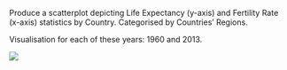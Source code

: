 Produce a scatterplot depicting Life Expectancy (y-axis) and Fertility Rate (x-axis) statistics by Country.
Categorised by Countries’ Regions.

Visualisation for each of these years: 1960 and 2013.

<img src="C:/Users/Nilson/Documents/RStudio/DataFrame/1960.PNG">

